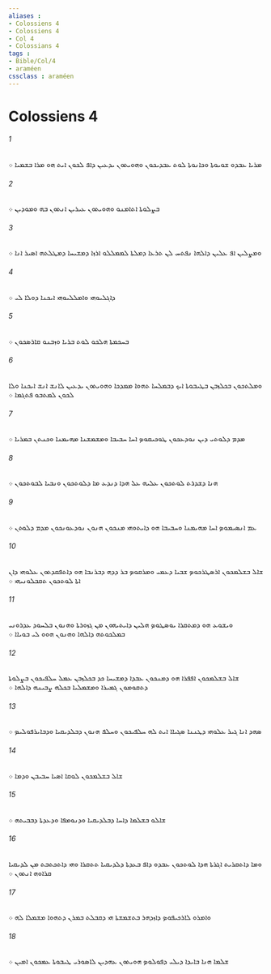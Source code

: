 ```yaml
---
aliases : 
- Colossiens 4
- Colossiens 4
- Col 4
- Colossians 4
tags : 
- Bible/Col/4
- araméen
cssclass : araméen
---
```


# Colossiens 4

###### 1
ܡܪܝܐ ܥܒܕܘ ܫܘܝܘܬܐ ܘܟܐܢܘܬܐ ܠܘܬ ܥܒܕܝܟܘܢ ܘܗܘܝܬܘܢ ܝܕܥܝܢ ܕܐܦ ܠܟܘܢ ܐܝܬ ܗܘ ܡܪܐ ܒܫܡܝܐ ܀
###### 2
ܒܨܠܘܬܐ ܐܬܐܡܢܘ ܘܗܘܝܬܘܢ ܥܝܪܝܢ ܐܢܬܘܢ ܒܗ ܘܡܘܕܝܢ ܀
###### 3
ܘܡܨܠܝܢ ܐܦ ܥܠܝܢ ܕܐܠܗܐ ܢܦܬܚ ܠܢ ܬܪܥܐ ܕܡܠܬܐ ܠܡܡܠܠܘ ܐܪܙܐ ܕܡܫܝܚܐ ܕܡܛܠܬܗ ܐܤܝܪ ܐܢܐ ܀
###### 4
ܕܐܓܠܝܘܗܝ ܘܐܡܠܠܝܘܗܝ ܐܝܟܢܐ ܕܘܠܐ ܠܝ ܀
###### 5
ܒܚܟܡܬܐ ܗܠܟܘ ܠܘܬ ܒܪܝܐ ܘܙܒܢܘ ܩܐܪܤܟܘܢ ܀
###### 6
ܘܡܠܬܟܘܢ ܒܟܠܙܒܢ ܒܛܝܒܘܬܐ ܐܝܟ ܕܒܡܠܚܐ ܬܗܘܐ ܡܡܕܟܐ ܘܗܘܝܬܘܢ ܝܕܥܝܢ ܠܐܢܫ ܐܢܫ ܐܝܟܢܐ ܘܠܐ ܠܟܘܢ ܠܡܬܒܘ ܦܬܓܡܐ ܀
###### 7
ܡܕܡ ܕܠܘܬܝ ܕܝܢ ܢܘܕܥܟܘܢ ܛܘܟܝܩܘܤ ܐܚܐ ܚܒܝܒܐ ܘܡܫܡܫܢܐ ܡܗܝܡܢܐ ܘܟܢܬܢ ܒܡܪܝܐ ܀
###### 8
ܗܢܐ ܕܫܕܪܬ ܠܘܬܟܘܢ ܥܠܝܗ ܥܠ ܗܕܐ ܕܢܕܥ ܡܐ ܕܠܘܬܟܘܢ ܘܢܒܝܐ ܠܒܘܬܟܘܢ ܀
###### 9
ܥܡ ܐܢܤܝܡܘܤ ܐܚܐ ܡܗܝܡܢܐ ܘܚܒܝܒܐ ܗܘ ܕܐܝܬܘܗܝ ܡܢܟܘܢ ܗܢܘܢ ܢܘܕܥܘܢܟܘܢ ܡܕܡ ܕܠܘܬܢ ܀
###### 10
ܫܐܠ ܒܫܠܡܟܘܢ ܐܪܤܛܪܟܘܤ ܫܒܝܐ ܕܥܡܝ ܘܡܪܩܘܤ ܒܪ ܕܕܗ ܕܒܪܢܒܐ ܗܘ ܕܐܬܦܩܕܬܘܢ ܥܠܘܗܝ ܕܐܢ ܐܬܐ ܠܘܬܟܘܢ ܬܩܒܠܘܢܝܗܝ ܀
###### 11
ܘܝܫܘܥ ܗܘ ܕܡܬܩܪܐ ܝܘܤܛܘܤ ܗܠܝܢ ܕܐܝܬܝܗܘܢ ܡܢ ܓܙܘܪܬܐ ܘܗܢܘܢ ܒܠܚܘܕ ܥܕܪܘܢܝ ܒܡܠܟܘܬܗ ܕܐܠܗܐ ܘܗܢܘܢ ܗܘܘ ܠܝ ܒܘܝܐܐ ܀
###### 12
ܫܐܠ ܒܫܠܡܟܘܢ ܐܦܦܪܐ ܗܘ ܕܡܢܟܘܢ ܥܒܕܐ ܕܡܫܝܚܐ ܟܕ ܒܟܠܙܒܢ ܥܡܠ ܚܠܦܝܟܘܢ ܒܨܠܘܬܐ ܕܬܩܘܡܘܢ ܓܡܝܪܐ ܘܡܫܡܠܝܐ ܒܟܠܗ ܨܒܝܢܗ ܕܐܠܗܐ ܀
###### 13
ܤܗܕ ܐܢܐ ܓܝܪ ܥܠܘܗܝ ܕܛܢܢܐ ܤܓܝܐܐ ܐܝܬ ܠܗ ܚܠܦܝܟܘܢ ܘܚܠܦ ܗܢܘܢ ܕܒܠܕܝܩܝܐ ܘܕܒܐܝܪܦܘܠܝܤ ܀
###### 14
ܫܐܠ ܒܫܠܡܟܘܢ ܠܘܩܐ ܐܤܝܐ ܚܒܝܒܢ ܘܕܡܐ ܀
###### 15
ܫܐܠܘ ܒܫܠܡܐ ܕܐܚܐ ܕܒܠܕܝܩܝܐ ܘܕܢܘܡܦܐ ܘܕܥܕܬܐ ܕܒܒܝܬܗ ܀
###### 16
ܘܡܐ ܕܐܬܩܪܝܬ ܐܓܪܬܐ ܗܕܐ ܠܘܬܟܘܢ ܥܒܕܘ ܕܐܦ ܒܥܕܬܐ ܕܠܕܝܩܝܐ ܬܬܩܪܐ ܘܗܝ ܕܐܬܟܬܒܬ ܡܢ ܠܕܝܩܝܐ ܩܪܐܘܗ ܐܢܬܘܢ ܀
###### 17
ܘܐܡܪܘ ܠܐܪܟܝܦܘܤ ܕܐܙܕܗܪ ܒܬܫܡܫܬܐ ܗܝ ܕܩܒܠܬ ܒܡܪܢ ܕܬܗܘܐ ܡܫܡܠܐ ܠܗ ܀
###### 18
ܫܠܡܐ ܗܢܐ ܒܐܝܕܐ ܕܝܠܝ ܕܦܘܠܘܤ ܗܘܝܬܘܢ ܥܗܕܝܢ ܠܐܤܘܪܝ ܛܝܒܘܬܐ ܥܡܟܘܢ ܐܡܝܢ ܀

